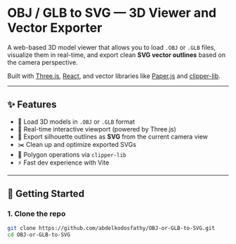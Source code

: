 # OBJ / GLB to SVG — 3D Viewer and Vector Exporter

A web-based 3D model viewer that allows you to load `.OBJ` or `.GLB` files, visualize them in real-time, and export clean **SVG vector outlines** based on the camera perspective.

Built with [Three.js](https://threejs.org/), [React](https://reactjs.org/), and vector libraries like [Paper.js](http://paperjs.org/) and [clipper-lib](https://github.com/w8r/clipper-lib).

---

## ✨ Features

- 🧩 Load 3D models in `.OBJ` or `.GLB` format
- 🎥 Real-time interactive viewport (powered by Three.js)
- 📸 Export silhouette outlines as **SVG** from the current camera view
- ✂️ Clean up and optimize exported SVGs
- 🧠 Polygon operations via `clipper-lib`
- ⚡ Fast dev experience with Vite

---

## 🚀 Getting Started

### 1. Clone the repo

```bash
git clone https://github.com/abdelkodosfathy/OBJ-or-GLB-to-SVG.git
cd OBJ-or-GLB-to-SVG
